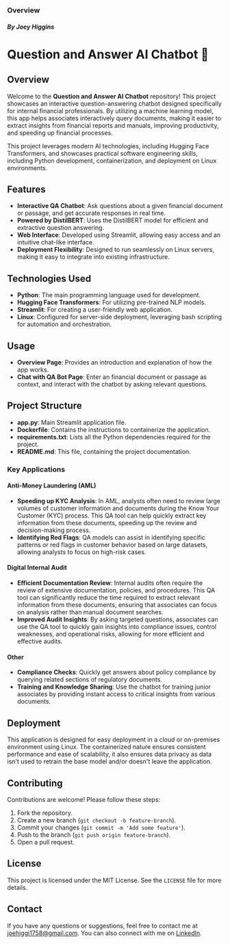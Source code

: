 ### Overview
#### *By Joey Higgins*

# Question and Answer AI Chatbot 🤖

## Overview
Welcome to the **Question and Answer AI Chatbot** repository! This project showcases an interactive question-answering chatbot designed specifically for internal financial professionals. By utilizing a machine learning model, this app helps associates interactively query documents, making it easier to extract insights from financial reports and manuals, improving productivity, and speeding up financial processes.

This project leverages modern AI technologies, including Hugging Face Transformers, and showcases practical software engineering skills, including Python development, containerization, and deployment on Linux environments.

## Features
- **Interactive QA Chatbot**: Ask questions about a given financial document or passage, and get accurate responses in real time.
- **Powered by DistilBERT**: Uses the DistilBERT model for efficient and extractive question answering.
- **Web Interface**: Developed using Streamlit, allowing easy access and an intuitive chat-like interface.
- **Deployment Flexibility**: Designed to run seamlessly on Linux servers, making it easy to integrate into existing infrastructure.

## Technologies Used
- **Python**: The main programming language used for development.
- **Hugging Face Transformers**: For utilizing pre-trained NLP models.
- **Streamlit**: For creating a user-friendly web application.
- **Linux**: Configured for server-side deployment, leveraging bash scripting for automation and orchestration.

## Usage
- **Overview Page**: Provides an introduction and explanation of how the app works.
- **Chat with QA Bot Page**: Enter an financial document or passage as context, and interact with the chatbot by asking relevant questions.

## Project Structure
- **app.py**: Main Streamlit application file.
- **Dockerfile**: Contains the instructions to containerize the application.
- **requirements.txt**: Lists all the Python dependencies required for the project.
- **README.md**: This file, containing the project documentation.

### Key Applications
#### Anti-Money Laundering (AML)
- **Speeding up KYC Analysis**: In AML, analysts often need to review large volumes of customer information and documents during the Know Your Customer (KYC) process. This QA tool can help quickly extract key information from these documents, speeding up the review and decision-making process.
- **Identifying Red Flags**: QA models can assist in identifying specific patterns or red flags in customer behavior based on large datasets, allowing analysts to focus on high-risk cases.

#### Digital Internal Audit
- **Efficient Documentation Review**: Internal audits often require the review of extensive documentation, policies, and procedures. This QA tool can significantly reduce the time required to extract relevant information from these documents, ensuring that associates can focus on analysis rather than manual document searches.
- **Improved Audit Insights**: By asking targeted questions, associates can use the QA tool to quickly gain insights into compliance issues, control weaknesses, and operational risks, allowing for more efficient and effective audits.

#### Other
- **Compliance Checks**: Quickly get answers about policy compliance by querying related sections of regulatory documents.
- **Training and Knowledge Sharing**: Use the chatbot for training junior associates by providing instant access to critical insights from various documents.

## Deployment
This application is designed for easy deployment in a cloud or on-premises environment using Linux. The containerized nature ensures consistent performance and ease of scalability, it also ensures data privacy as data isn't used to retrain the base model and/or doesn't leave the application.

## Contributing
Contributions are welcome! Please follow these steps:
1. Fork the repository.
2. Create a new branch (`git checkout -b feature-branch`).
3. Commit your changes (`git commit -m 'Add some feature'`).
4. Push to the branch (`git push origin feature-branch`).
5. Open a pull request.

## License
This project is licensed under the MIT License. See the `LICENSE` file for more details.

## Contact
If you have any questions or suggestions, feel free to contact me at joehiggi1758@gmail.com. You can also connect with me on [LinkedIn](https://linkedin.com/in/josephpmhiggins).
